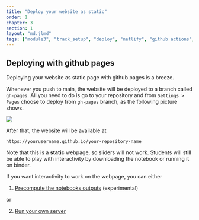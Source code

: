 ```yaml
---
title: "Deploy your website as static"
order: 1
chapter: 3
section: 1
layout: "md.jlmd"
tags: ["module3", "track_setup", "deploy", "netlify", "github actions", "github pages"]
---
```



## Deploying with github pages

Deploying your website as static page with github pages is a breeze.

Whenever you push to main, the website will be deployed to a branch called `gh-pages`. All you need to do is go to your repository and from `Settings > Pages` choose to deploy from `gh-pages` branch, as the following picture shows.


![](https://user-images.githubusercontent.com/49938764/249790280-d9c46b7f-eecd-42aa-8e51-ce44dfdfce58.png)

After that, the website will be available at

```
https://yourusername.github.io/your-repository-name
```

Note that this is a **static** webpage, so sliders will not work. Students will still be able to play with interactivity by downloading the notebook or running it on binder.

If you want interactivity to work on the webpage, you can either

1. [Precompute the notebooks outputs](https://juliapluto.github.io/computational-thinking-template/mod3_publish_website/precompute_output/) (experimental)

or

2. [Run your own server](https://juliapluto.github.io/computational-thinking-template/mod3_publish_website/setup_server/)